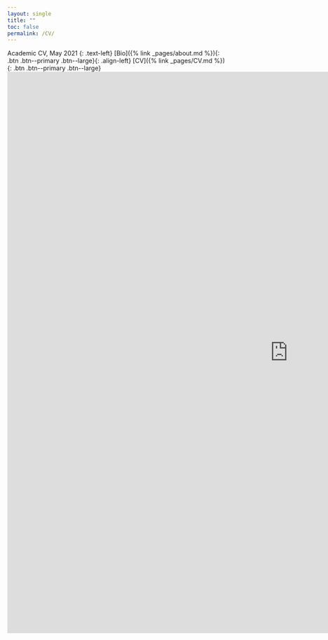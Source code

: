 ```yaml
---
layout: single
title: ""
toc: false
permalink: /CV/
---
```

Academic CV, May 2021 {: .text-left}                                [Bio]({% link _pages/about.md %}){: .btn .btn--primary .btn--large}{: .align-left} [CV]({% link _pages/CV.md %}){: .btn .btn--primary .btn--large}
<br>
<embed src="https://regionary.github.io/assets/Curriculum Vitae.pdf" width="1280" height="1280" type="application/pdf" />
